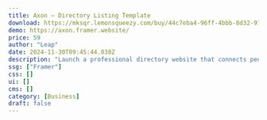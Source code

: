 ```yaml
---
title: Axon — Directory Listing Template
download: https://mksqr.lemonsqueezy.com/buy/44c7eba4-96ff-4bbb-8d32-977b6e446cb4
demo: https://axon.framer.website/
price: 59
author: "Leap"
date: 2024-11-30T09:45:44.038Z
description: "Launch a professional directory website that connects people to curated resources eg. AI tools, startups, etc."
ssg: ["Framer"]
css: []
ui: []
cms: []
category: [Business]
draft: false
---
```

